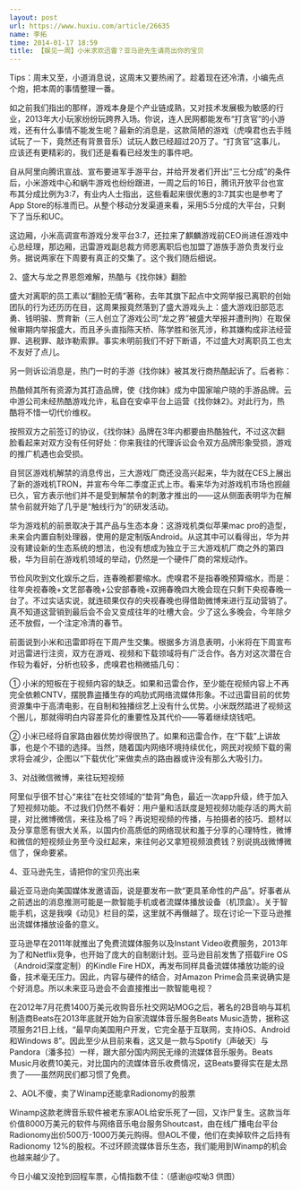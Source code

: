 ```yaml
---
layout: post
url: https://www.huxiu.com/article/26635
name: 李拓
time: 2014-01-17 18:59
title: 【娱见一周】小米求欢迅雷？亚马逊先生请亮出你的宝贝
---
```

Tips：周末又至，小道消息说，这周末又要热闹了。趁着现在还冷清，小编先点个炮，把本周的事情整理一番。

如之前我们指出的那样，游戏本身是个产业链成熟，又对技术发展极为敏感的行业，2013年大小玩家纷纷玩跨界入场。你说，连人民网都能发布“打贪官”的小游戏，还有什么事情不能发生呢？最新的消息是，这款简陋的游戏（虎嗅君也去手贱试玩了一下，竟然还有背景音乐）试玩人数已经超过20万了。“打贪官”这事儿，应该还有更精彩的，我们还是看看已经发生的事件吧。

自从阿里向腾讯宣战、宣布要进军手游平台，并给开发者们开出“三七分成”的条件后，小米游戏中心和蜗牛游戏也纷纷跟进，一周之后的16日，腾讯开放平台也宣布其分成比例为3:7，有业内人士指出，这些看起来很优惠的3:7其实也是参考了App Store的标准而已。从整个移动分发渠道来看，采用5:5分成的大平台，只剩下了当乐和UC。

这边厢，小米高调宣布游戏分发平台3:7，还拉来了麒麟游戏前CEO尚进任游戏中心总经理，那边厢，迅雷游戏副总裁方师恩离职后也加盟了游族手游负责发行业务。据说两家在下周要有真正的交集了。这个我们随后细说。

2、盛大与龙之界恩怨难解，热酷与《找你妹》翻脸

盛大对离职的员工素以“翻脸无情”著称，去年其旗下起点中文网举报已离职的创始团队的行为还历历在目，这周果报竟然落到了盛大游戏头上：盛大游戏旧部范志勇、钱明骏、贾育新（三人创立了游戏公司“龙之界”被盛大举报并遭刑拘）在取保候审期内举报盛大，而且矛头直指陈天桥、陈学胜和张芃涉，称其嫌构成非法经营罪、逃税罪、敲诈勒索罪。事实未明前我们不好下断语，不过盛大对离职员工也太不友好了点儿。

另一则诉讼消息是，热门一时的手游《找你妹》被其发行商热酷起诉了。后者称：

热酷倾其所有资源为其打造品牌，使《找你妹》成为中国家喻户晓的手游品牌。云中游公司未经热酷游戏允许，私自在安卓平台上运营《找你妹2》。对此行为，热酷将不惜一切代价维权。

按照双方之前签订的协议，《找你妹》品牌在3年内都要由热酷独代，不过这次翻脸看起来对双方没有任何好处：你来我往的代理诉讼会令双方品牌形象受损，游戏的推广机遇也会受损。

自贸区游戏机解禁的消息传出，三大游戏厂商还没高兴起来，华为就在CES上展出了新的游戏机TRON，并宣布今年二季度正式上市。看来华为对游戏机市场也觊觎已久，官方表示他们并不是受到解禁令的刺激才推出的——这从侧面表明华为在解禁令前就开始了几乎是“触线行为”的研发活动。

华为游戏机的前景取决于其产品与生态本身：这游戏机类似苹果mac pro的造型，未来会内置自制处理器，使用的是定制版Android。从这其中可以看得出，华为并没有建设新的生态系统的想法，也没有想成为独立于三大游戏机厂商之外的第四极，华为目前在游戏机领域的举动，仍然是一个硬件厂商的常规动作。

节俭风吹到文化娱乐之后，连春晚都要缩水。虎嗅君不是指春晚预算缩水，而是：往年央视春晚+文艺部春晚+公安部春晚+双拥春晚四大晚会现在只剩下央视春晚一台了。不过实话实说，就连硕果仅存的央视春晚也得借助微博来进行互动营销了。真不知道这营销到最后会不会又变成往年的吐槽大会。少了这么多晚会，今年除夕还不放假，一个注定冷清的春节。

前面说到小米和迅雷即将在下周产生交集。根据多方消息表明，小米将在下周宣布对迅雷进行注资，双方在游戏、视频和下载领域将有广泛合作。各方对这次潜在合作较为看好，分析也较多，虎嗅君也稍微插几句：

① 小米的短板在于视频内容的缺乏。如果和迅雷合作，至少能在视频内容上不再完全依赖CNTV，摆脱靠盗播生存的鸡肋式网络流媒体形象。不过迅雷目前的优势资源集中于高清电影，在自制和独播综艺上没有什么优势。小米既然踏进了视频这个圈儿，那就得明白内容差异化的重要性及其代价——等着继续烧钱吧。

② 小米已经将自家路由器优势炒得很热了。如果和迅雷合作，在“下载”上讲故事，也是个不错的选择。当然，随着国内网络环境持续优化，网民对视频下载的需求将会减少，企图以“下载优化”来做卖点的路由器或许没有那么大吸引力。

3、对战微信微博，来往玩短视频

阿里似乎很不甘心“来往”在社交领域的“垫背”角色，最近一次app升级，终于加入了短视频功能。不过我们仍然不看好：用户量和活跃度是短视频功能存活的两大前提，对比微博微信，来往及格了吗？再说短视频的传播，与拍摄者的技巧、题材以及分享意愿有很大关系，以国内价高质低的网络现状和羞于分享的心理特性，微博和微信的短视频业务至今没红起来，来往何必又拿短视频浪费钱？别说挑战微博微信了，保命要紧。

4、亚马逊先生，请把你的宝贝亮出来

最近亚马逊向美国媒体发邀请函，说是要发布一款“更具革命性的产品”。好事者从之前透出的消息推测可能是一款智能手机或者流媒体播放设备（机顶盒）。关于智能手机，这是我嗅《动见》栏目的菜，这里就不再僭越了。现在讨论一下亚马逊推出流媒体播放设备的意义。

亚马逊早在2011年就推出了免费流媒体服务以及Instant Video收费服务，2013年为了和Netflix竞争，也开始了庞大的自制剧计划。亚马逊目前发售了搭载Fire OS（Android深度定制）的Kindle Fire HDX，再发布同样具备流媒体播放功能的设备，技术毫无压力。因此，内容与硬件的结合，对Amazon Prime会员来说确实是个好消息。所以未来亚马逊会不会直接推出一款智能电视？

在2012年7月花费1400万美元收购音乐社交网站MOG之后，著名的2B音响与耳机制造商Beats在2013年底就开始为自家流媒体音乐服务Beats Music造势，据称这项服务21日上线，“最早向美国用户开发，它完全基于互联网，支持iOS、Android和Windows 8”。因此至少从目前来看，这又是一款与Spotify（声破天）与Pandora（潘多拉）一样，跟大部分国内网民无缘的流媒体音乐服务。Beats Music月收费10美元，对比国内的流媒体音乐收费情况，这Beats要得实在是太昂贵了——虽然网民们都习惯了免费。

2、AOL不傻，卖了Winamp还能拿Radionomy的股票

Winamp这款老牌音乐软件被老东家AOL给安乐死了一回，又诈尸复生。这款当年价值8000万美元的软件与网络音乐电台服务Shoutcast，由在线广播电台平台Radionomy出价500万-1000万美元购得。但AOL不傻，他们在卖掉软件之后持有Radionomy 12%的股权。不过环顾流媒体音乐生态，我们能用到Winamp的机会也越来越少了。

今日小编又没抢到回程车票，心情指数不佳：（感谢@哎呦3 供图）


